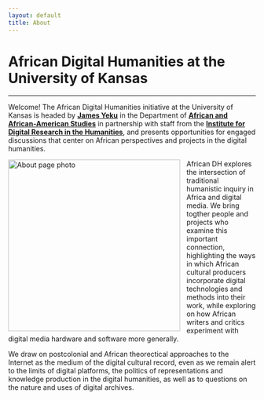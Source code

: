 ```yaml
---
layout: default
title: About
---
```



# African Digital Humanities at the University of Kansas
----
Welcome! The African Digital Humanities initiative at the University of Kansas is headed by **[James Yeku](https://afs.ku.edu/james-yeku)** in the Department of **[African and African-American Studies](https://afs.ku.edu/)** in partnership with staff from the **[Institute for Digital Research in the Humanities](http://idrh.ku.edu)**, and presents opportunities for engaged discussions that center on African perspectives and projects in the digital humanities. 



<img align="left" style="padding-right:10px" src="{{ site.baseurl }}/assets/word-cloud.png" alt="About page photo" width="350">

African DH explores the intersection of traditional humanistic inquiry in Africa and digital media. We bring togther people and projects who examine this important connection, highlighting the ways in which African cultural producers incorporate digital technologies and methods into their work, while exploring on how African writers and critics experiment with digital media hardware and software more generally.

We draw on postcolonial and African theorectical approaches to the Internet as the medium of the digital cultural record, even as we remain alert to the limits of digital platforms, the politics of representations and knowledge production in the digital humanities, as well as to questions on the nature and uses of digital archives.

